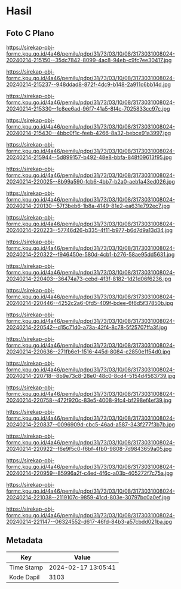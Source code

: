# Hasil

## Foto C Plano

https://sirekap-obj-formc.kpu.go.id/4a46/pemilu/pdpr/31/73/03/10/08/3173031008024-20240214-215150--35dc7842-8099-4ac8-94eb-c9fc7ee30417.jpg

https://sirekap-obj-formc.kpu.go.id/4a46/pemilu/pdpr/31/73/03/10/08/3173031008024-20240214-215237--948ddad8-872f-4dc9-b148-2a911c6bb14d.jpg

https://sirekap-obj-formc.kpu.go.id/4a46/pemilu/pdpr/31/73/03/10/08/3173031008024-20240214-215330--1c8ee6ad-96f7-41a5-8f4c-7025833cc97c.jpg

https://sirekap-obj-formc.kpu.go.id/4a46/pemilu/pdpr/31/73/03/10/08/3173031008024-20240214-215430--4bbc0f1c-feeb-4266-8a32-bebce91a3997.jpg

https://sirekap-obj-formc.kpu.go.id/4a46/pemilu/pdpr/31/73/03/10/08/3173031008024-20240214-215944--5d899157-b492-48e8-bbfa-848f09613f95.jpg

https://sirekap-obj-formc.kpu.go.id/4a46/pemilu/pdpr/31/73/03/10/08/3173031008024-20240214-220025--8b99a590-fcb6-4bb7-b2a0-aeb1a43ed026.jpg

https://sirekap-obj-formc.kpu.go.id/4a46/pemilu/pdpr/31/73/03/10/08/3173031008024-20240214-220130--57f3beb6-1b8a-4149-81e2-ea631e792ec7.jpg

https://sirekap-obj-formc.kpu.go.id/4a46/pemilu/pdpr/31/73/03/10/08/3173031008024-20240214-220223--57746d26-b335-4f11-b977-b6d7d9a13d34.jpg

https://sirekap-obj-formc.kpu.go.id/4a46/pemilu/pdpr/31/73/03/10/08/3173031008024-20240214-220322--f946450e-580d-4cb1-b276-58ae95dd5631.jpg

https://sirekap-obj-formc.kpu.go.id/4a46/pemilu/pdpr/31/73/03/10/08/3173031008024-20240214-220403--36474a73-cebd-4f3f-8182-1d21d06f6236.jpg

https://sirekap-obj-formc.kpu.go.id/4a46/pemilu/pdpr/31/73/03/10/08/3173031008024-20240214-220446--4252c2a6-0fd5-409f-bdee-6f6d5f37850b.jpg

https://sirekap-obj-formc.kpu.go.id/4a46/pemilu/pdpr/31/73/03/10/08/3173031008024-20240214-220542--d15c71d0-a73a-42f4-8c78-5f25707ffa3f.jpg

https://sirekap-obj-formc.kpu.go.id/4a46/pemilu/pdpr/31/73/03/10/08/3173031008024-20240214-220636--271fb6e1-1516-445d-8084-c2850e1f54d0.jpg

https://sirekap-obj-formc.kpu.go.id/4a46/pemilu/pdpr/31/73/03/10/08/3173031008024-20240214-220718--8b9e73c8-28e0-48c0-8cd4-5154d4563739.jpg

https://sirekap-obj-formc.kpu.go.id/4a46/pemilu/pdpr/31/73/03/10/08/3173031008024-20240214-220758--472f920c-83e5-4008-9fc4-bf298ef4ef39.jpg

https://sirekap-obj-formc.kpu.go.id/4a46/pemilu/pdpr/31/73/03/10/08/3173031008024-20240214-220837--0096909d-cbc5-46ad-a587-343f277f3b7b.jpg

https://sirekap-obj-formc.kpu.go.id/4a46/pemilu/pdpr/31/73/03/10/08/3173031008024-20240214-220922--f6e9f5c0-f6bf-4fb0-9808-7d9843659a05.jpg

https://sirekap-obj-formc.kpu.go.id/4a46/pemilu/pdpr/31/73/03/10/08/3173031008024-20240214-220959--85996a2f-c4ed-4f6c-a03b-405272f7c75a.jpg

https://sirekap-obj-formc.kpu.go.id/4a46/pemilu/pdpr/31/73/03/10/08/3173031008024-20240214-221038--2119107c-9859-41cd-803e-30797bc0a0ef.jpg

https://sirekap-obj-formc.kpu.go.id/4a46/pemilu/pdpr/31/73/03/10/08/3173031008024-20240214-221147--06324552-d617-46fd-84b3-a57cbdd021ba.jpg


## Metadata

| Key        | Value               |
| ---------- | ------------------- |
| Time Stamp | 2024-02-17 13:05:41 |
| Kode Dapil | 3103                |



